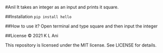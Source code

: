 #Anil
It takes an integer as an input and prints it square.

##Installation
```pip install hello```

##How to use it?
Open terminal and type square and then input the integer

##License
© 2021 K L Ani 

This repository is licensed under the MIT license. See LICENSE for details.